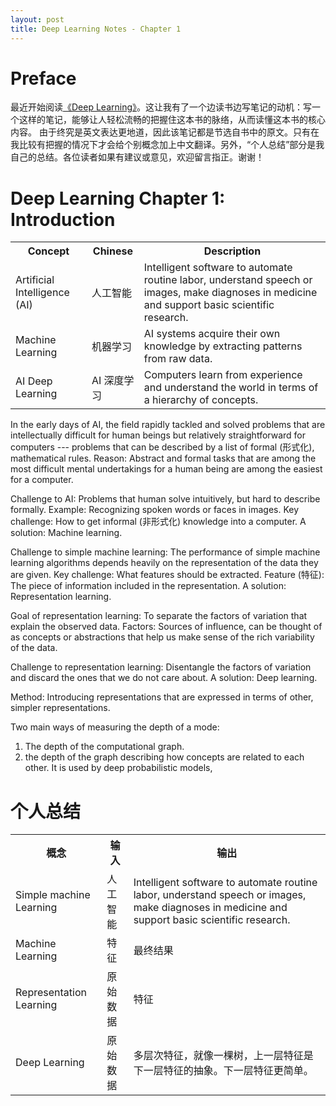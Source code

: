 ```yaml
---
layout: post
title: Deep Learning Notes - Chapter 1
---
```


# Preface

最近开始阅读[《Deep Learning》](https://github.com/zsdonghao/deep-learning-book)。这让我有了一个边读书边写笔记的动机：写一个这样的笔记，能够让人轻松流畅的把握住这本书的脉络，从而读懂这本书的核心内容。
由于终究是英文表达更地道，因此该笔记都是节选自书中的原文。只有在我比较有把握的情况下才会给个别概念加上中文翻译。另外，“个人总结”部分是我自己的总结。各位读者如果有建议或意见，欢迎留言指正。谢谢！

# Deep Learning Chapter 1: Introduction

<table>
<tr>
	<th class="table-nowrap">Concept</th>
	<th class="table-nowrap">Chinese</th>
	<th class="overflow-wrap-hack">Description</th>
</tr>
<tr>
	<td class="table-nowrap">Artificial Intelligence (AI)</td>
    <td class="table-nowrap">人工智能</td>
    <td>
    <div class="table-content">Intelligent software to automate routine labor, understand speech or images, make diagnoses in medicine and support basic scientific research.
    </div>
    </td>
</tr>
<tr>
	<td class="table-nowrap">Machine Learning</td>
    <td class="table-nowrap">机器学习</td>
    <td>
    <div class="table-content">AI systems acquire their own knowledge by extracting patterns from raw data.
    </div>
    </td>
</tr>
<tr>
	<td class="table-nowrap">AI Deep Learning</td>
    <td class="table-nowrap">AI 深度学习</td>
    <td>
    <div class="table-content">Computers learn from experience and understand the world in terms of a hierarchy of concepts.
    </div>
    </td>
</tr>
</table>

In the early days of AI, the field rapidly tackled and solved problems that are intellectually difficult for human beings but relatively straightforward for computers --- problems that can be described by a list of formal (形式化), mathematical rules. 
Reason: Abstract and formal tasks that are among the most difficult mental undertakings for a human being are among the easiest for a computer.

Challenge to AI:  Problems that human solve intuitively, but hard to describe formally. 
Example: Recognizing spoken words or faces in images. 
Key challenge: How to get informal (非形式化) knowledge into a computer.
A solution: Machine learning. 

Challenge to simple machine learning: The performance of simple machine learning algorithms depends heavily on the representation of the data they are given. 
Key challenge: What features should be extracted. Feature (特征): The piece of information included in the representation. 
A solution: Representation learning. 

Goal of representation learning: To separate the factors of variation that explain the observed data. Factors: Sources of influence, can be thought of as concepts or abstractions that help us make sense of the rich variability of the data.

Challenge to representation learning: Disentangle the factors of variation and discard the ones that we do not care about.
A solution: Deep learning. 

Method: Introducing representations that are expressed in terms of other, simpler representations.

Two main ways of measuring the depth of a mode:

1. The depth of the computational graph.
2. the depth of the graph describing how concepts are related to each other. It is used by deep probabilistic models, 

# 个人总结

<table>
<tr>
	<th class="table-nowrap">概念</th>
	<th class="table-nowrap">输入</th>
	<th class="overflow-wrap-hack">输出</th>
</tr>
<tr>
	<td class="table-nowrap">Simple machine Learning</td>
    <td class="table-nowrap">人工智能</td>
    <td>
    <div class="table-content">Intelligent software to automate routine labor, understand speech or images, make diagnoses in medicine and support basic scientific research.
    </div>
    </td>
</tr>
<tr>
	<td class="table-nowrap">Machine Learning</td>
    <td class="table-nowrap">特征</td>
    <td>
    <div class="table-content">最终结果
    </div>
    </td>
</tr>
<tr>
	<td class="table-nowrap">Representation Learning</td>
    <td class="table-nowrap">原始数据</td>
    <td>
    <div class="table-content">特征
    </div>
    </td>
</tr>
<tr>
	<td class="table-nowrap">Deep Learning</td>
    <td class="table-nowrap">原始数据</td>
    <td>
    <div class="table-content">多层次特征，就像一棵树，上一层特征是下一层特征的抽象。下一层特征更简单。 
    </div>
    </td>
</tr>
</table>